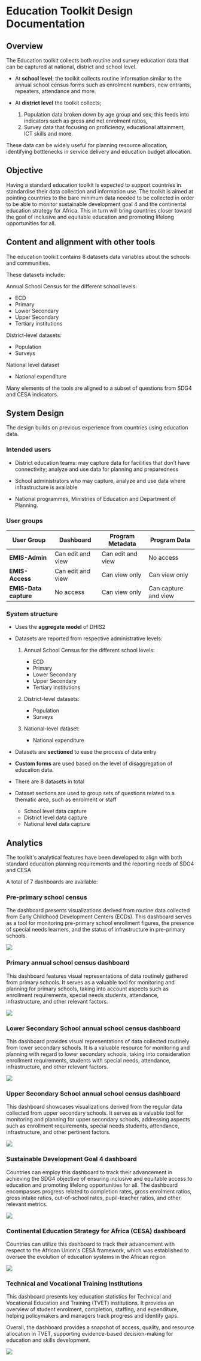 # **Education Toolkit Design Documentation**

## Overview

The Education toolkit collects both routine and survey education data that can be captured at national, district and school level. 

* At **school level**; the toolkit collects routine information similar to the annual school census forms such as enrolment numbers, new entrants, repeaters, attendance and more.  
* At **district level** the toolkit collects; 
  
   1. Population data broken down by age group and sex; this feeds into indicators such as gross and net enrolment ratios,
   2. Survey data that focusing on proficiency, educational attainment, ICT skills and more. 

These data can be widely useful for planning resource allocation, identifying bottlenecks in service delivery and education budget allocation.

## Objective

Having a standard education toolkit is expected to support countries in standardise their data collection and information use. The toolkit is aimed at pointing countries to the bare minimum data needed to be collected in order to be able to monitor sustainable development goal 4 and the continental education strategy for Africa. This in turn will bring countries closer toward the goal of inclusive and equitable education and promoting lifelong opportunities for all.

## Content and alignment with other tools

The education toolkit contains 8 datasets data variables about the schools and communities. 

These datasets include:

Annual School Census for the different school levels:
* ECD
* Primary
* Lower Secondary
* Upper Secondary
* Tertiary institutions

District-level datasets:
* Population
* Surveys

National level dataset
* National expenditure

Many elements of the tools are aligned to a subset of questions from SDG4 and CESA indicators. 

## System Design

The design builds on previous experience from countries using education data.

### Intended users

* District education teams: may capture data for facilities that don’t have connectivity; analyze and use data for planning and preparedness

* School administrators who may capture, analyze and use data where infrastructure is available

* National programmes, Ministries of Education and Department of Planning.

### User groups

| User Group         | Dashboard       | Program Metadata   | Program Data        |
|--------------------|-----------------|---------------------|----------------------|
| **EMIS-Admin**   | Can edit and view | Can edit and view   | No access            |
| **EMIS-Access**  | Can edit and view | Can view only       | Can view only        |
| **EMIS-Data capture** | No access       | Can view only       | Can capture and view |

### System structure

* Uses the **aggregate model** of DHIS2  
* Datasets are reported from respective administrative levels:
  1. Annual School Census for the different school levels:
     * ECD
     * Primary  
     * Lower Secondary  
     * Upper Secondary  
     * Tertiary institutions  

  2. District-level datasets:
     * Population  
     * Surveys  

  3. National-level dataset:
     * National expenditure  

* Datasets are **sectioned** to ease the process of data entry  
* **Custom forms** are used based on the level of disaggregation of education data.
* There are 8 datasets in total
* Dataset sections are used to group sets of questions related to a thematic area, such as enrolment or staff 
  
  * School level data capture
  * District level data capture
  * National level data capture

## Analytics

The toolkit's analytical features have been developed to align with both standard education planning requirements and the reporting needs of SDG4 and CESA

A total of 7 dashboards are available:

### Pre-primary school census 

The dashboard presents visualizations derived from routine data collected from Early Childhood Development Centers (ECDs). This dashboard serves as a tool for monitoring pre-primary school enrollment figures, the presence of special needs learners, and the status of infrastructure in pre-primary schools.

![](ETK/pps.png)


### Primary annual school census dashboard

This dashboard features visual representations of data routinely gathered from primary schools. It serves as a valuable tool for monitoring and planning for primary schools, taking into account aspects such as enrollment requirements, special needs students, attendance, infrastructure, and other relevant factors.

![](ETK/pas.png)

### Lower Secondary School annual school census dashboard

This dashboard provides visual representations of data collected routinely from lower secondary schools. It is a valuable resource for monitoring and planning with regard to lower secondary schools, taking into consideration enrollment requirements, students with special needs, attendance, infrastructure, and other relevant factors.

![](ETK/lss.png)

### Upper Secondary School annual school census dashboard

This dashboard showcases visualizations derived from the regular data collected from upper secondary schools. It serves as a valuable tool for monitoring and planning for upper secondary schools, addressing aspects such as enrollment requirements, special needs students, attendance, infrastructure, and other pertinent factors.

![](ETK/usl.png)

### Sustainable Development Goal 4 dashboard

Countries can employ this dashboard to track their advancement in achieving the SDG4 objective of ensuring inclusive and equitable access to education and promoting lifelong opportunities for all. The dashboard encompasses progress related to completion rates, gross enrolment ratios, gross intake ratios, out-of-school rates, pupil-teacher ratios, and other relevant metrics.

![](ETK/sdg4.png)

### Continental Education Strategy for Africa (CESA) dashboard

Countries can utilize this dashboard to track their advancement with respect to the African Union's CESA framework, which was established to oversee the evolution of education systems in the African region

![](ETK/cesa.png)

### Technical and Vocational Training Institutions

This dashboard presents key education statistics for Technical and Vocational Education and Training (TVET) institutions. It provides an overview of student enrolment, completion, staffing, and expenditure, helping policymakers and managers track progress and identify gaps.

Overall, the dashboard provides a snapshot of access, quality, and resource allocation in TVET, supporting evidence-based decision-making for education and skills development.

![](ETK/tvet.png)